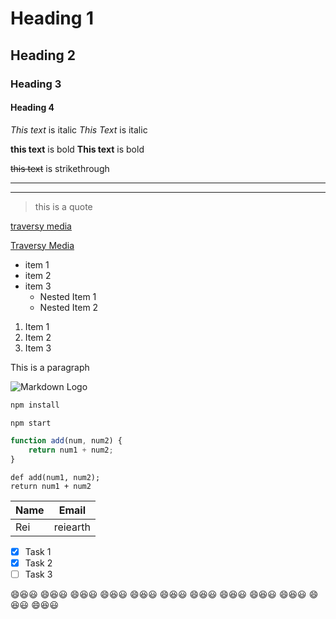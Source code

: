 <!-- Heading -->
# Heading 1
## Heading 2
### Heading 3
#### Heading 4
<!-- Italics -->
*This text* is italic
_This Text_ is italic

<!-- Strong -->
**this text** is bold
__This text__ is bold

<!-- strikethrough -->

~~this text~~ is strikethrough

<!-- Horizontal Rule -->
---
___

<!-- Blockquote -->
> this is a quote

<!-- Links -->
[traversy media](http://www.traversymedia.com)

[Traversy Media](http://www.traversymedia.com "Traversy Media")

<!-- UL -->
* item 1
* item 2
* item 3
    * Nested Item 1
    * Nested Item 2

<!-- OL -->
1. Item 1
2. Item 2
3. Item 3

<!-- Inline Code Block -->
<p>This is a paragraph</p>

<!-- Images -->
![Markdown Logo](https://markdown-here.com/img/icon256.png)
  
<!-- Github Markdown -->

<!-- Code Blocks -->
```bash
npm install

npm start
```

```javascript
function add(num, num2) {
    return num1 + num2;
}
```

```phyton
def add(num1, num2);
return num1 + num2
```

<!-- Tables -->
|Name   | Email             |
|-------|-------------------|
| Rei   |  reiearth         |

<!-- Task Lists -->
* [x] Task 1
* [x] Task 2
* [ ] Task 3

<!-- :emoji: -->
:smile::laughing::smiley:
:smile::laughing::smiley:
:smile::laughing::smiley:
:smile::laughing::smiley:
:smile::laughing::smiley:
:smile::laughing::smiley:
:smile::laughing::smiley:
:smile::laughing::smiley:
:smile::laughing::smiley:
:smile::laughing::smiley:
:smile::laughing::smiley:
:smile::laughing::smiley:



